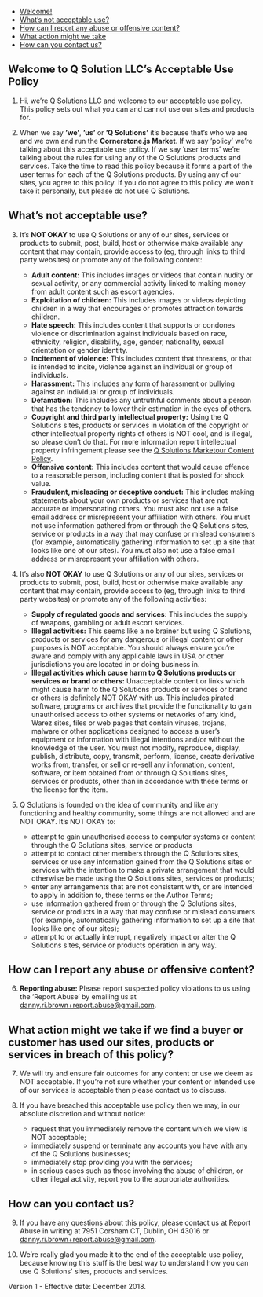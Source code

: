 - [Welcome!](/#/legal/acceptable-use-policy/#welcome-to-q-solution-llc-s-acceptable-use-policy)
- [What’s not acceptable use?](/#/legal/acceptable-use-policy/#what-s-not-acceptable-use-)
- [How can I report any abuse or offensive content?](/#/legal/acceptable-use-policy/#how-can-i-report-any-abuse-or-offensive-content-)
- [What action might we take](/#/legal/acceptable-use-policy/#what-action-might-we-take-if-we-find-a-buyer-or-customer-has-used-our-sites-products-or-services-in-breach-of-this-policy-)
- [How can you contact us?](#/legal/acceptable-use-policy/#how-can-you-contact-us-)

## Welcome to Q Solution LLC’s Acceptable Use Policy

1. Hi, we’re Q Solutions LLC and welcome to our acceptable use policy. This policy sets out what you can and cannot use our sites and products for.

2. When we say **’we’**, **’us’** or **’Q Solutions’** it’s because that’s who we are and we own and run the **Cornerstone.js Market**. If we say ’policy’ we’re talking about this acceptable use policy. If we say ’user terms’ we’re talking about the rules for using any of the Q Solutions products and services. Take the time to read this policy because it forms a part of the user terms for each of the Q Solutions products. By using any of our sites, you agree to this policy. If you do not agree to this policy we won’t take it personally, but please do not use Q Solutions.

## What’s not acceptable use?

3. It’s **NOT OKAY** to use Q Solutions or any of our sites, services or products to submit, post, build, host or otherwise make available any content that may contain, provide access to (eg, through links to third party websites) or promote any of the following content:

    - **Adult content:** This includes images or videos that contain nudity or sexual activity, or any commercial activity linked to making money from adult content such as escort agencies.
    - **Exploitation of children:** This includes images or videos depicting children in a way that encourages or promotes attraction towards children.
    - **Hate speech:** This includes content that supports or condones violence or discrimination against individuals based on race, ethnicity, religion, disability, age, gender, nationality, sexual orientation or gender identity.
    - **Incitement of violence:** This includes content that threatens, or that is intended to incite, violence against an individual or group of individuals.
    - **Harassment:** This includes any form of harassment or bullying against an individual or group of individuals.
    - **Defamation:** This includes any untruthful comments about a person that has the tendency to lower their estimation in the eyes of others.
    - **Copyright and third party intellectual property:** Using the Q Solutions sites, products or services in violation of the copyright or other intellectual property rights of others is NOT cool, and is illegal, so please don’t do that. For more information report intellectual property infringement please see the [Q Solutions Marketour Content Policy](https://todo).
    - **Offensive content:** This includes content that would cause offence to a reasonable person, including content that is posted for shock value.
    - **Fraudulent, misleading or deceptive conduct:** This includes making statements about your own products or services that are not accurate or impersonating others. You must also not use a false email address or misrepresent your affiliation with others. You must not use information gathered from or through the Q Solutions sites, service or products in a way that may confuse or mislead consumers (for example, automatically gathering information to set up a site that looks like one of our sites). You must also not use a false email address or misrepresent your affiliation with others.

4. It’s also **NOT OKAY** to use Q Solutions or any of our sites, services or products to submit, post, build, host or otherwise make available any content that may contain, provide access to (eg, through links to third party websites) or promote any of the following activities:

    - **Supply of regulated goods and services:** This includes the supply of weapons, gambling or adult escort services.
    - **Illegal activities:** This seems like a no brainer but using Q Solutions, products or services for any dangerous or illegal content or other purposes is NOT acceptable. You should always ensure you’re aware and comply with any applicable laws in USA or other jurisdictions you are located in or doing business in.
    - **Illegal activities which cause harm to Q Solutions products or services or brand or others:** Unacceptable content or links which might cause harm to the Q Solutions products or services or brand or others is definitely NOT OKAY with us. This includes pirated software, programs or archives that provide the functionality to gain unauthorised access to other systems or networks of any kind, Warez sites, files or web pages that contain viruses, trojans, malware or other applications designed to access a user’s equipment or information with illegal intentions and/or without the knowledge of the user. You must not modify, reproduce, display, publish, distribute, copy, transmit, perform, license, create derivative works from, transfer, or sell or re-sell any information, content, software, or item obtained from or through Q Solutions sites, services or products, other than in accordance with these terms or the license for the item.

5. Q Solutions is founded on the idea of community and like any functioning and healthy community, some things are not allowed and are NOT OKAY. It’s NOT OKAY to:

    - attempt to gain unauthorised access to computer systems or content through the Q Solutions sites, service or products
    - attempt to contact other members through the Q Solutions sites, services or use any information gained from the Q Solutions sites or services with the intention to make a private arrangement that would otherwise be made using the Q Solutions sites, services or products;
    - enter any arrangements that are not consistent with, or are intended to apply in addition to, these terms or the Author Terms;
    - use information gathered from or through the Q Solutions sites, service or products in a way that may confuse or mislead consumers (for example, automatically gathering information to set up a site that looks like one of our sites);
    - attempt to or actually interrupt, negatively impact or alter the Q Solutions sites, service or products operation in any way.

## How can I report any abuse or offensive content?

6. **Reporting abuse:** Please report suspected policy violations to us using the ’Report Abuse’ by emailing us at [danny.ri.brown+report.abuse@gmail.com](mailto:danny.ri.brown+report.abuse@gmail.com).

## What action might we take if we find a buyer or customer has used our sites, products or services in breach of this policy?

7. We will try and ensure fair outcomes for any content or use we deem as NOT acceptable. If you’re not sure whether your content or intended use of our services is acceptable then please contact us to discuss.

8. If you have breached this acceptable use policy then we may, in our absolute discretion and without notice:
    - request that you immediately remove the content which we view is NOT acceptable;
    - immediately suspend or terminate any accounts you have with any of the Q Solutions businesses;
    - immediately stop providing you with the services;
    - in serious cases such as those involving the abuse of children, or other illegal activity, report you to the appropriate authorities.

## How can you contact us?

9. If you have any questions about this policy, please contact us at Report Abuse in writing at 7951 Corsham CT, Dublin, OH 43016 or [danny.ri.brown+report.abuse@gmail.com](mailto:danny.ri.brown+report.abuse@gmail.com).

10. We’re really glad you made it to the end of the acceptable use policy, because knowing this stuff is the best way to understand how you can use Q Solutions' sites, products and services.

Version 1 - Effective date: December 2018.